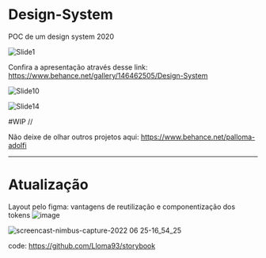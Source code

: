 # Design-System
POC de um design system 2020


![Slide1](https://user-images.githubusercontent.com/35180706/174689805-57ee0f1c-2e93-44c8-96e7-25e22bddb7b9.JPG)

Confira a apresentação através desse link: https://www.behance.net/gallery/146462505/Design-System 

![Slide10](https://user-images.githubusercontent.com/35180706/174690016-d07fad3f-cbe1-4c16-9cec-fcac7770d7db.JPG)

![Slide14](https://user-images.githubusercontent.com/35180706/174690023-0d0eae39-9213-4e67-ad55-8a53d8be783c.JPG)

#WIP // 

Não deixe de olhar outros projetos aqui: https://www.behance.net/palloma-adolfi 


-------------------------------

# Atualização 

Layout pelo figma: vantagens de reutilização e componentização dos tokens
![image](https://user-images.githubusercontent.com/35180706/175787235-53180898-63d5-4058-b2c5-9d685458cdac.png)

![screencast-nimbus-capture-2022 06 25-16_54_25](https://user-images.githubusercontent.com/35180706/175788882-4495ff3a-382b-4ef1-b0c9-8ff42aaa1efc.gif)

code: https://github.com/Lloma93/storybook
